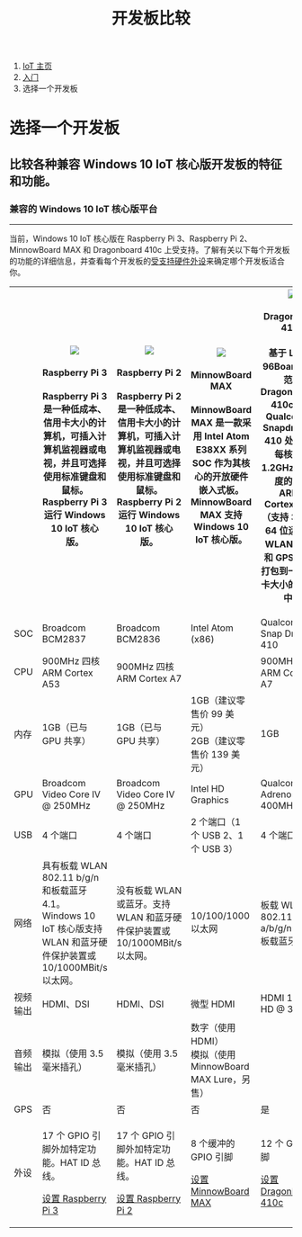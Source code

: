 ﻿---
layout: default
title: 开发板比较
description: 比较各种兼容 Windows 10 IoT 核心版开发板的特征和功能。
keyword: iot, boards, windows iot, comparison
permalink: /zh-cn/BoardComparison.htm
lang: zh-CN
---
<ol class="breadcrumb">
  <li>
    <a href="https://developer.microsoft.com/zh-cn/windows/iot">IoT 主页</a>
  </li>
  <li>
    <a href="{{site.baseurl}}/{{page.lang}}/GetStarted.htm">入门</a>
  </li>
  <li class="active">选择一个开发板</li>
</ol>
<h1 class="page-title"> 选择一个开发板 </h1>
<h2 class="subtext"> 比较各种兼容 Windows 10 IoT 核心版开发板的特征和功能。</h3>
<h3>兼容的 Windows 10 IoT 核心版平台</h3>
<hr>
<p> 当前，Windows 10 IoT 核心版在 Raspberry Pi 3、Raspberry Pi 2、MinnowBoard MAX 和 Dragonboard 410c 上受支持。了解有关以下每个开发板的功能的详细信息，并查看每个开发板的<a href="http://go.microsoft.com/fwlink/p/?linkID=532948">受支持硬件外设</a>来确定哪个开发板适合你。</p>
<table class="table table-striped maker-kit">
    <tr></tr>
    <tr>
	  <th style="width:20%"></th>
      <th style="width:20%">
	          <img src="{{site.baseurl}}/Resources/images/devices/RPi3_0.png">
        <h4>Raspberry Pi 3</h4>
        <p>Raspberry Pi 3 是一种低成本、信用卡大小的计算机，可插入计算机监视器或电视，并且可选择使用标准键盘和鼠标。 Raspberry Pi 3 运行 Windows 10 IoT 核心版。</p>
	  </th>
      <th style="width:20%">
        <img class="comparison-picture" src="{{site.baseurl}}/Resources/images/devices/RPi2_0.png">
        <h4>Raspberry Pi 2</h4>
        <p>Raspberry Pi 2 是一种低成本、信用卡大小的计算机，可插入计算机监视器或电视，并且可选择使用标准键盘和鼠标。 Raspberry Pi 2 运行 Windows 10 IoT 核心版。</p>
      </th>
      <th style="width:20%">
        <img class="comparison-picture" src="{{site.baseurl}}/Resources/images/devices/MBM_0.png">
        <h4>MinnowBoard MAX</h4>
        <p>MinnowBoard MAX 是一款采用 Intel Atom E38XX 系列 SOC 作为其核心的开放硬件嵌入式板。MinnowBoard MAX 支持 Windows 10 IoT 核心版。</p>
      </th>
      <th style="width:20%">
        <img class="comparison-picture" src="{{site.baseurl}}/Resources/images/devices/DB410c.png">
        <h4>DragonBoard 410c</h4>
        <p>基于 Linaro 96Boards™ 规范的 DragonBoard™ 410c 具有 Qualcomm® Snapdragon™ 410 处理器、每核最高 1.2GHz 时钟速度的四核 ARM® Cortex™ A53（支持 32 位和 64 位运行）。WLAN、蓝牙和 GPS，全部打包到一个信用卡大小的开发板中。</p>
      </th>
    </tr>
    <tr>
      <td>SOC</td>
      <td>Broadcom BCM2837</td>
      <td>Broadcom BCM2836</td>
      <td>Intel Atom (x86)</td>
      <td>Qualcomm Snap Dragon 410</td>
    </tr>
    <tr>
      <td>CPU</td>
      <td>900MHz 四核 ARM Cortex A53</td>
	  <td>900MHz 四核 ARM Cortex A7</td>
      <td></td>
      <td>900MHz 四核 ARM Cortex A7</td>
    </tr>
    <tr>
      <td>内存</td>
	  <td>1GB（已与 GPU 共享）</td>
      <td>1GB（已与 GPU 共享）</td>
      <td>
        1GB（建议零售价 99 美元）
        <br>
        2GB（建议零售价 139 美元）
      </td>
      <td>1GB</td>
    </tr>
    <tr>
      <td>GPU</td>
	  <td>Broadcom Video Core IV @ 250MHz</td>
      <td>Broadcom Video Core IV @ 250MHz</td>
      <td>Intel HD Graphics</td>
      <td>Qualcomm Adreno 306 @ 400MHz</td>
    </tr>
    <tr>
      <td>USB</td>
	  <td>4 个端口</td>
      <td>4 个端口</td>
      <td>2 个端口（1 个 USB 2、1 个 USB 3）</td>
      <td>4 个端口</td>
    </tr>
    <tr>
      <td>网络</td>
      <td>
        具有板载 WLAN 802.11 b/g/n 和板载蓝牙 4.1。
		<br>
		Windows 10 IoT 核心版支持 WLAN 和蓝牙硬件保护装置或 10/1000MBit/s 以太网。
	  </td>
      <td>没有板载 WLAN 或蓝牙。支持 WLAN 和蓝牙硬件保护装置或 10/1000MBit/s 以太网。</td>
      <td>10/100/1000 以太网</td>
      <td>
        板载 WLAN 802.11 a/b/g/n
        <br>
        板载蓝牙 4.1
      </td>
    </tr>
    <tr>
      <td>视频输出</td>
	  <td>HDMI、DSI</td>
      <td>HDMI、DSI</td>
      <td>微型 HDMI</td>
      <td>HDMI 1080p HD @ 30 fps</td>
    </tr>
    <tr>
      <td>音频输出</td>
	  <td>模拟（使用 3.5 毫米插孔）</td>
      <td>模拟（使用 3.5 毫米插孔）</td>
      <td>
        数字（使用 HDMI）
        <br>
        模拟（使用 MinnowBoard MAX Lure，另售）
      </td>
      <td></td>
    </tr>
    <tr>
      <td>GPS</td>
	  <td>否</td>
      <td>否</td>
      <td>否</td>
      <td>是</td>
    </tr>
    <tr>
      <td>
        外设
      </td>
      <td>
        <p>17 个 GPIO 引脚外加特定功能。HAT ID 总线。</p>
        <p><a href="{{site.baseurl}}/{{page.lang}}/GetStarted.htm">设置 Raspberry Pi 3</a></p>
      </td>	  
      <td>
        <p>17 个 GPIO 引脚外加特定功能。HAT ID 总线。</p>
        <p><a href="{{site.baseurl}}/{{page.lang}}/GetStarted.htm">设置 Raspberry Pi 2</a></p>
      </td>
      <td>
        <p>8 个缓冲的 GPIO 引脚</p>
        <p><a href="{{site.baseurl}}/{{page.lang}}/GetStarted.htm">设置 MinnowBoard MAX</a></p>
      </td>
      <td>
        <p>12 个 GPIO 引脚</p>
        <p><a href="{{site.baseurl}}/{{page.lang}}/win10/DB410c.htm">设置 DragonBoard 410c</a></p>
      </td>
    </tr>
</table>
